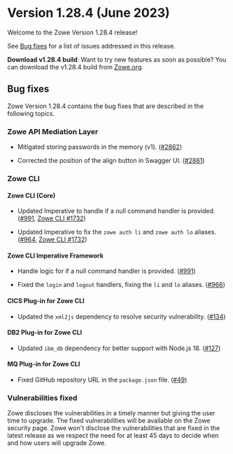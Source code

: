 # Version 1.28.4 (June 2023)

Welcome to the Zowe Version 1.28.4 release!

See [Bug fixes](#bug-fixes) for a list of issues addressed in this release.

**Download v1.28.4 build**: Want to try new features as soon as possible? You can download the v1.28.4 build from [Zowe.org](https://www.zowe.org/download.html).

## Bug fixes

Zowe Version 1.28.4 contains the bug fixes that are described in the following topics.

### Zowe API Mediation Layer

- Mitigated storing passwords in the memory (v1). ([#2862](https://github.com/zowe/api-layer/issues/2862))

- Corrected the position of the align button in Swagger UI. ([#2861](https://github.com/zowe/api-layer/issues/2861))
### Zowe CLI

#### Zowe CLI (Core)

- Updated Imperative to handle if a null command handler is provided. ([#991](https://github.com/zowe/imperative/pull/991), [Zowe CLI #1732](https://github.com/zowe/zowe-cli/pull/1732))

- Updated Imperative to fix the `zowe auth li` and `zowe auth lo` aliases. ([#964](https://github.com/zowe/imperative/issues/964), [Zowe CLI #1732](https://github.com/zowe/zowe-cli/pull/1732))

#### Zowe CLI Imperative Framework

- Handle logic for if a null command handler is provided. ([#991](https://github.com/zowe/imperative/pull/991))

- Fixed the `login` and `logout` handlers, fixing the `li` and `lo` aliases. ([#966](https://github.com/zowe/imperative/pull/966))

#### CICS Plug-in for Zowe CLI

- Updated the `xml2js` dependency to resolve security vulnerability. ([#134](https://github.com/zowe/zowe-cli-cics-plugin/pull/134))

#### DB2 Plug-in for Zowe CLI

- Updated `ibm_db` dependency for better support with Node.js 18. ([#127](https://github.com/zowe/zowe-cli-db2-plugin/pull/127))

#### MQ Plug-in for Zowe CLI

- Fixed GitHub repository URL in the `package.json` file. ([#49](https://github.com/zowe/zowe-cli-mq-plugin/pull/49))

### Vulnerabilities fixed

Zowe discloses the vulnerabilities in a timely manner but giving the user time to upgrade. The fixed vulnerabilities will be available on the Zowe security page. Zowe won't disclose the vulnerabilities that are fixed in the latest release as we respect the need for at least 45 days to decide when and how users will upgrade Zowe.
